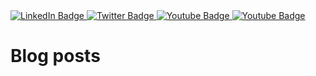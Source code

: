 <div id="badges">
  <a href="[your-linkedin-URL](https://www.linkedin.com/in/stas-klymenko/)">
    <img src="https://img.shields.io/badge/LinkedIn-blue?style=for-the-badge&logo=linkedin&logoColor=white" alt="LinkedIn Badge"/>
  </a>
  <a href="[your-twitter-URL](https://twitter.com/StasKlymenko)">
    <img src="https://img.shields.io/badge/Twitter-blue?style=for-the-badge&logo=twitter&logoColor=white" alt="Twitter Badge"/>
  </a>
  <a href="[your-telegram-URL](https://www.codewars.com/users/Hellnar)">
    <img src="https://img.shields.io/badge/Codewars-B1361E?style=for-the-badge&logo=codewars&logoColor=white" alt="Youtube Badge"/>
  </a>
  <a href="[your-goodreads-URL](https://www.codewars.com/users/Hellnar)](https://www.goodreads.com/hellnar)">
    <img src="https://img.shields.io/badge/Goodreads-372213?style=for-the-badge&logo=Goodreads&logoColor=white" alt="Youtube Badge"/>
  </a>
</div>


# Blog posts
<!-- BLOG-POST-LIST:START -->
<!-- BLOG-POST-LIST:END -->
